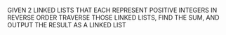 GIVEN 2 LINKED LISTS THAT EACH REPRESENT POSITIVE INTEGERS IN REVERSE ORDER TRAVERSE THOSE LINKED LISTS, FIND THE SUM, AND OUTPUT THE RESULT AS A LINKED LIST
